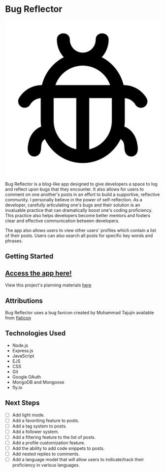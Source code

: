 # Bug Reflector

![Screenshot of the main index page of Bug Reflector displaying all posts](./public/images/bug.png)

Bug Reflector is a blog-like app designed to give developers a space to log and reflect upon bugs that they encounter. It also allows for users to comment on one another's posts in an effort to build a supportive, reflective community. I personally believe in the power of self-reflection. As a developer, carefully articulating one's bugs and their solution is an invaluable practice that can dramatically boost one's coding proficiency. This practice also helps developers become better mentors and fosters clear and effective communication between developers.

The app also allows users to view other users' profiles which contain a list of their posts. Users can also search all posts for specific key words and phrases.

## Getting Started
## [Access the app here!](https://bug-reflector.fly.dev/)
View this project's planning materials [here](https://trello.com/b/nyWyQOFy/bug-reflector)

## Attributions
Bug Reflector uses a bug favicon created by Muhammad Tajujin available from [flaticon](https://www.flaticon.com/free-icon/bug_3024112?term=bug&page=1&position=37&origin=search&related_id=3024112)

## Technologies Used

- Node.js
- Express.js
- JavaScript
- EJS
- CSS
- Git
- Google OAuth
- MongoDB and Mongoose
- fly.io

## Next Steps
- [ ] Add light mode.
- [ ] Add a favoriting feature to posts.
- [ ] Add a tag system to posts.
- [ ] Add a follower system.
- [ ] Add a filtering feature to the list of posts.
- [ ] Add a profile customization feature.
- [ ] Add the ability to add code snippets to posts.
- [ ] Add nested replies to comments.
- [ ] Add a language model that will allow users to indicate/track their proficiency in various languages.
